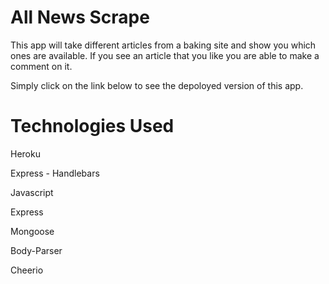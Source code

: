 # All News Scrape

This app will take different articles from a baking site and show you which ones are available. If you see an article that you like you are able to make a comment on it. 

Simply click on the link below to see the depoloyed version of this app. 

# Technologies Used

Heroku

Express - Handlebars

Javascript

Express

Mongoose

Body-Parser

Cheerio